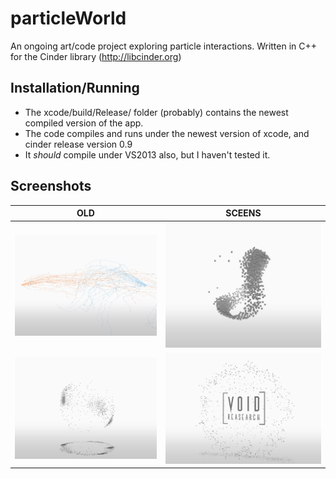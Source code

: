 # particleWorld
An ongoing art/code project exploring particle interactions. Written in C++ for the Cinder library (http://libcinder.org)

## Installation/Running
* The xcode/build/Release/ folder (probably) contains the newest compiled version of the app.
* The code compiles and runs under the newest version of xcode, and cinder release version 0.9
* It *should* compile under VS2013 also, but I haven't tested it.

## Screenshots

 OLD | SCEENS 
------------ | -------------
![BlueOrange](/screenshots/BlueOrange.png?raw=true) | ![BlueOrange](/screenshots/Flock.png?raw=true)
![BlueOrange](/screenshots/Shadows.png?raw=true) | ![BlueOrange](/screenshots/VoidResearch.png?raw=true)
